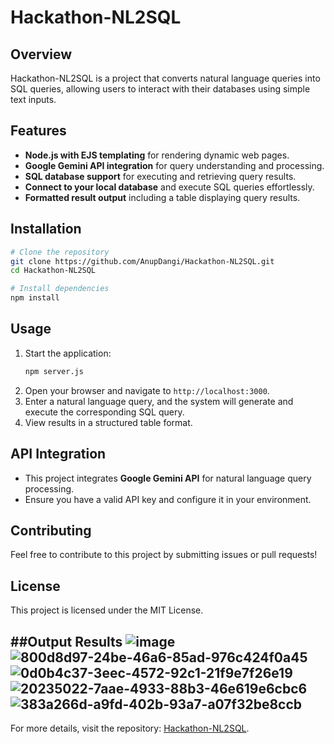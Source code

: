 # Hackathon-NL2SQL

## Overview
Hackathon-NL2SQL is a project that converts natural language queries into SQL queries, allowing users to interact with their databases using simple text inputs.

## Features
- **Node.js with EJS templating** for rendering dynamic web pages.
- **Google Gemini API integration** for query understanding and processing.
- **SQL database support** for executing and retrieving query results.
- **Connect to your local database** and execute SQL queries effortlessly.
- **Formatted result output** including a table displaying query results.

## Installation
```sh
# Clone the repository
git clone https://github.com/AnupDangi/Hackathon-NL2SQL.git
cd Hackathon-NL2SQL

# Install dependencies
npm install
```

## Usage
1. Start the application:
   ```sh
   npm server.js
   ```
2. Open your browser and navigate to `http://localhost:3000`.
3. Enter a natural language query, and the system will generate and execute the corresponding SQL query.
4. View results in a structured table format.

## API Integration
- This project integrates **Google Gemini API** for natural language query processing.
- Ensure you have a valid API key and configure it in your environment.

## Contributing
Feel free to contribute to this project by submitting issues or pull requests!

## License
This project is licensed under the MIT License.

##Output Results
![image](https://github.com/user-attachments/assets/2226943b-4373-44d1-92a1-9cfa4120c942)
![800d8d97-24be-46a6-85ad-976c424f0a45](https://github.com/user-attachments/assets/8188d482-a6fe-47ea-aa13-871573e15761)
![0d0b4c37-3eec-4572-92c1-21f9e7f26e19](https://github.com/user-attachments/assets/5c65d36b-0360-4e64-9584-194aaad27ecd)
![20235022-7aae-4933-88b3-46e619e6cbc6](https://github.com/user-attachments/assets/80ec974b-636e-4d25-97f3-7af75b65096b)
![383a266d-a9fd-402b-93a7-a07f32be8ccb](https://github.com/user-attachments/assets/34867ab2-af2a-4b3c-b204-96deac866db2)
---
For more details, visit the repository: [Hackathon-NL2SQL](https://github.com/AnupDangi/Hackathon-NL2SQL).

